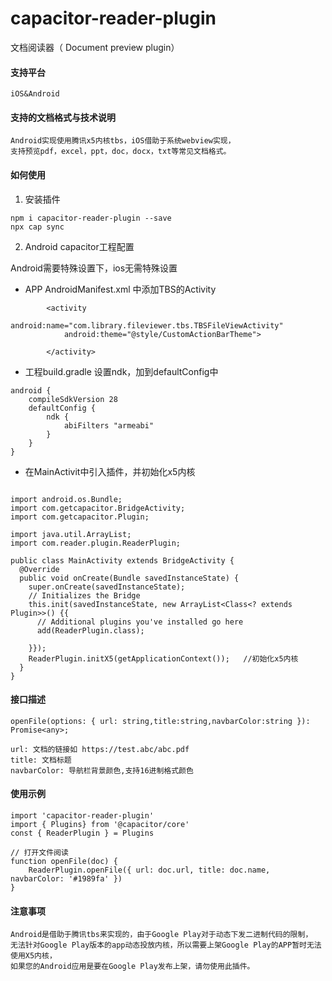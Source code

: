 # capacitor-reader-plugin
文档阅读器（ Document preview plugin）

#### 支持平台
`iOS&Android`
#### 支持的文档格式与技术说明
```
Android实现使用腾讯x5内核tbs，iOS借助于系统webview实现，
支持预览pdf，excel，ppt，doc，docx，txt等常见文档格式。
```
#### 如何使用

1. 安装插件
```
npm i capacitor-reader-plugin --save
npx cap sync

```
2. Android capacitor工程配置

Android需要特殊设置下，ios无需特殊设置

- APP AndroidManifest.xml 中添加TBS的Activity

```
        <activity
            android:name="com.library.fileviewer.tbs.TBSFileViewActivity"
            android:theme="@style/CustomActionBarTheme">

        </activity>
```
- 工程build.gradle 设置ndk，加到defaultConfig中

```
android {
    compileSdkVersion 28
    defaultConfig {
        ndk {
            abiFilters "armeabi"
        }
    }
}
```
- 在MainActivit中引入插件，并初始化x5内核

```

import android.os.Bundle;
import com.getcapacitor.BridgeActivity;
import com.getcapacitor.Plugin;

import java.util.ArrayList;
import com.reader.plugin.ReaderPlugin;

public class MainActivity extends BridgeActivity {
  @Override
  public void onCreate(Bundle savedInstanceState) {
    super.onCreate(savedInstanceState);
    // Initializes the Bridge
    this.init(savedInstanceState, new ArrayList<Class<? extends Plugin>>() {{
      // Additional plugins you've installed go here
      add(ReaderPlugin.class);

    }});
    ReaderPlugin.initX5(getApplicationContext());   //初始化x5内核
  }
}

```

#### 接口描述

```
openFile(options: { url: string,title:string,navbarColor:string }): Promise<any>;

url: 文档的链接如 https://test.abc/abc.pdf
title: 文档标题
navbarColor: 导航栏背景颜色,支持16进制格式颜色
```

#### 使用示例

```
import 'capacitor-reader-plugin'
import { Plugins} from '@capacitor/core'
const { ReaderPlugin } = Plugins

// 打开文件阅读
function openFile(doc) {
    ReaderPlugin.openFile({ url: doc.url, title: doc.name, navbarColor: '#1989fa' })
}
```

#### 注意事项
```
Android是借助于腾讯tbs来实现的，由于Google Play对于动态下发⼆进制代码的限制，
⽆法针对Google Play版本的app动态投放内核，所以需要上架Google Play的APP暂时⽆法使⽤X5内核，
如果您的Android应用是要在Google Play发布上架，请勿使用此插件。
```
